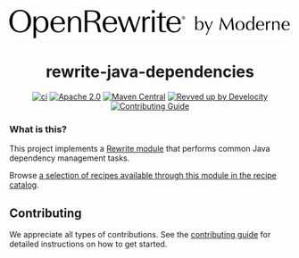 <p align="center">
  <a href="https://docs.openrewrite.org">
    <picture>
      <source media="(prefers-color-scheme: dark)" srcset="https://github.com/openrewrite/rewrite/raw/main/doc/logo-oss-dark.svg">
      <source media="(prefers-color-scheme: light)" srcset="https://github.com/openrewrite/rewrite/raw/main/doc/logo-oss-light.svg">
      <img alt="OpenRewrite Logo" src="https://github.com/openrewrite/rewrite/raw/main/doc/logo-oss-light.svg" width='600px'>
    </picture>
  </a>
</p>

<div align="center">
  <h1>rewrite-java-dependencies</h1>
</div>

<div align="center">

<!-- Keep the gap above this line, otherwise they won't render correctly! -->
[![ci](https://github.com/openrewrite/rewrite-java-dependencies/actions/workflows/ci.yml/badge.svg)](https://github.com/openrewrite/rewrite-java-dependencies/actions/workflows/ci.yml)
[![Apache 2.0](https://img.shields.io/github/license/openrewrite/rewrite-java-dependencies.svg)](https://www.apache.org/licenses/LICENSE-2.0)
[![Maven Central](https://img.shields.io/maven-central/v/org.openrewrite.recipe/rewrite-java-dependencies.svg)](https://mvnrepository.com/artifact/org.openrewrite.recipe/rewrite-java-dependencies)
[![Revved up by Develocity](https://img.shields.io/badge/Revved%20up%20by-Develocity-06A0CE?logo=Gradle&labelColor=02303A)](https://ge.openrewrite.org/scans)
[![Contributing Guide](https://img.shields.io/badge/Contributing-Guide-informational)](https://github.com/openrewrite/.github/blob/main/CONTRIBUTING.md)
</div>

### What is this?

This project implements a [Rewrite module](https://github.com/openrewrite/rewrite) that performs common Java dependency management tasks.

Browse [a selection of recipes available through this module in the recipe catalog](https://docs.openrewrite.org/recipes/java/dependencies).

## Contributing

We appreciate all types of contributions. See the [contributing guide](https://github.com/openrewrite/.github/blob/main/CONTRIBUTING.md) for detailed instructions on how to get started.
